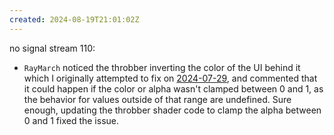 ```yaml
---
created: 2024-08-19T21:01:02Z
---
```


no signal stream 110:
- `RayMarch` noticed the throbber inverting the color of the UI behind it which I originally attempted to fix on [2024-07-29](20240729_230310.md), and commented that it could happen if the color or alpha wasn't clamped between 0 and 1, as the behavior for values outside of that range are undefined. Sure enough, updating the throbber shader code to clamp the alpha between 0 and 1 fixed the issue.
